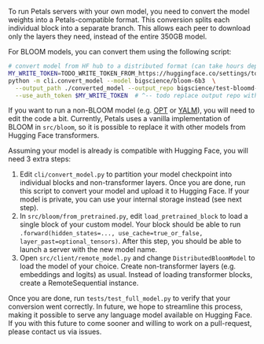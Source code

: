 To run Petals servers with your own model, you need to convert the model weights into a Petals-compatible format.
This conversion splits each individual block into a separate branch. This allows each peer to download only the
layers they need, instead of the entire 350GB model.

For BLOOM models, you can convert them using the following script:
```bash
# convert model from HF hub to a distributed format (can take hours depending on your connection!)
MY_WRITE_TOKEN=TODO_WRITE_TOKEN_FROM_https://huggingface.co/settings/token
python -m cli.convert_model --model bigscience/bloom-6b3  \
  --output_path ./converted_model --output_repo bigscience/test-bloomd-6b3 \
  --use_auth_token $MY_WRITE_TOKEN  # ^-- todo replace output repo with something you have access to
```

If you want to run a non-BLOOM model (e.g. [OPT](https://arxiv.org/abs/2205.01068) or [YALM](https://github.com/yandex/YaLM-100B)),
you will need to edit the code a bit.
Currently, Petals uses a vanilla implementation of BLOOM in `src/bloom`, so it is possible to replace it with other models from Hugging Face transformers. 

Assuming your model is already is compatible with Hugging Face, you will need 3 extra steps:

1. Edit `cli/convert_model.py` to partition your model checkpoint into individual blocks and non-transformer layers.
   Once you are done, run this script to convert your model and upload it to Hugging Face. If your model is private,
   you can use your internal storage instead (see next step).
2. In `src/bloom/from_pretrained.py`, edit `load_pretrained_block` to load a single block of your custom model.
  Your block should be able to run `.forward(hidden_states=..., use_cache=true_or_false, layer_past=optional_tensors)`.
  After this step, you should be able to launch a server with the new model name.
3. Open `src/client/remote_model.py` and change `DistributedBloomModel` to load the model of your choice.
  Create non-transformer layers (e.g. embeddings and logits) as usual. Instead of loading transformer blocks,
  create a RemoteSequential instance. 

Once you are done, run `tests/test_full_model.py` to verify that your conversion went correctly.
In future, we hope to streamline this process, making it possible to serve any language model available on Hugging Face.
If you with this future to come sooner and willing to work on a pull-request, please contact us via issues.

